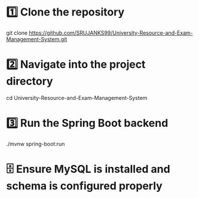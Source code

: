 # 1️⃣ Clone the repository
git clone https://github.com/SRUJANKS99/University-Resource-and-Exam-Management-System.git

# 2️⃣ Navigate into the project directory
cd University-Resource-and-Exam-Management-System

# 3️⃣ Run the Spring Boot backend
./mvnw spring-boot:run

# 🗄️ Ensure MySQL is installed and schema is configured properly
